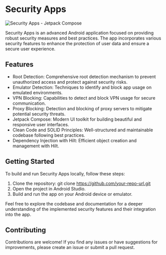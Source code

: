 # Security Apps

![Security Apps - Jetpack Compose](https://github.com/ahuamana/SecurityApps/assets/60039961/377d644e-0d0a-4d2f-adfe-f2b7e8b3ec41)

Security Apps is an advanced Android application focused on providing robust security measures and best practices. The app incorporates various security features to enhance the protection of user data and ensure a secure user experience.

## Features

- Root Detection: Comprehensive root detection mechanism to prevent unauthorized access and protect against security risks.
- Emulator Detection: Techniques to identify and block app usage on emulated environments.
- VPN Blocking: Capabilities to detect and block VPN usage for secure communication.
- Proxy Blocking: Detection and blocking of proxy servers to mitigate potential security threats.
- Jetpack Compose: Modern UI toolkit for building beautiful and responsive user interfaces.
- Clean Code and SOLID Principles: Well-structured and maintainable codebase following best practices.
- Dependency Injection with Hilt: Efficient object creation and management with Hilt.

## Getting Started

To build and run Security Apps locally, follow these steps:

1. Clone the repository: git clone https://github.com/your-repo-url.git
2. Open the project in Android Studio.
3. Build and run the app on your Android device or emulator.

Feel free to explore the codebase and documentation for a deeper understanding of the implemented security features and their integration into the app.

## Contributing
Contributions are welcome! If you find any issues or have suggestions for improvements, please create an issue or submit a pull request.

